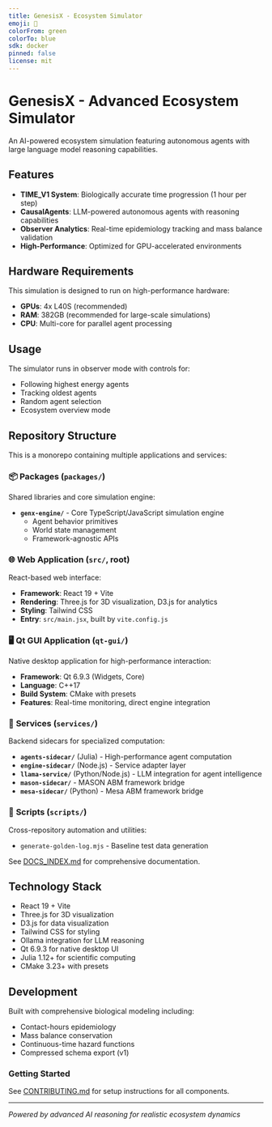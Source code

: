 ```yaml
---
title: GenesisX - Ecosystem Simulator
emoji: 🌱
colorFrom: green
colorTo: blue
sdk: docker
pinned: false
license: mit
---
```


# GenesisX - Advanced Ecosystem Simulator

An AI-powered ecosystem simulation featuring autonomous agents with large language model reasoning capabilities.

## Features

- **TIME_V1 System**: Biologically accurate time progression (1 hour per step)
- **CausalAgents**: LLM-powered autonomous agents with reasoning capabilities
- **Observer Analytics**: Real-time epidemiology tracking and mass balance validation
- **High-Performance**: Optimized for GPU-accelerated environments

## Hardware Requirements

This simulation is designed to run on high-performance hardware:
- **GPUs**: 4x L40S (recommended)
- **RAM**: 382GB (recommended for large-scale simulations)
- **CPU**: Multi-core for parallel agent processing

## Usage

The simulator runs in observer mode with controls for:
- Following highest energy agents
- Tracking oldest agents
- Random agent selection
- Ecosystem overview mode

## Repository Structure

This is a monorepo containing multiple applications and services:

### 📦 **Packages** (`packages/`)
Shared libraries and core simulation engine:
- **`genx-engine/`** - Core TypeScript/JavaScript simulation engine
  - Agent behavior primitives
  - World state management
  - Framework-agnostic APIs

### 🌐 **Web Application** (`src/`, root)
React-based web interface:
- **Framework**: React 19 + Vite
- **Rendering**: Three.js for 3D visualization, D3.js for analytics
- **Styling**: Tailwind CSS
- **Entry**: `src/main.jsx`, built by `vite.config.js`

### 🖥️ **Qt GUI Application** (`qt-gui/`)
Native desktop application for high-performance interaction:
- **Framework**: Qt 6.9.3 (Widgets, Core)
- **Language**: C++17
- **Build System**: CMake with presets
- **Features**: Real-time monitoring, direct engine integration

### 🔧 **Services** (`services/`)
Backend sidecars for specialized computation:
- **`agents-sidecar/`** (Julia) - High-performance agent computation
- **`engine-sidecar/`** (Node.js) - Service adapter layer
- **`llama-service/`** (Python/Node.js) - LLM integration for agent intelligence
- **`mason-sidecar/`** - MASON ABM framework bridge
- **`mesa-sidecar/`** (Python) - Mesa ABM framework bridge

### 📜 **Scripts** (`scripts/`)
Cross-repository automation and utilities:
- `generate-golden-log.mjs` - Baseline test data generation

See [DOCS_INDEX.md](DOCS_INDEX.md) for comprehensive documentation.

## Technology Stack

- React 19 + Vite
- Three.js for 3D visualization
- D3.js for data visualization
- Tailwind CSS for styling
- Ollama integration for LLM reasoning
- Qt 6.9.3 for native desktop UI
- Julia 1.12+ for scientific computing
- CMake 3.23+ with presets

## Development

Built with comprehensive biological modeling including:
- Contact-hours epidemiology
- Mass balance conservation
- Continuous-time hazard functions
- Compressed schema export (v1)

### Getting Started

See [CONTRIBUTING.md](CONTRIBUTING.md) for setup instructions for all components.

---

*Powered by advanced AI reasoning for realistic ecosystem dynamics*